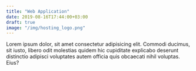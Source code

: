 ```yaml
---
title: "Web Application"
date: 2019-08-16T17:44:00+03:00
draft: true
image: "/img/hosting_logo.png"
---
```

Lorem ipsum dolor, sit amet consectetur adipisicing elit.
Commodi ducimus, sit iusto, libero odit molestias quidem hic
cupiditate explicabo deserunt distinctio adipisci voluptates
autem officia quis obcaecati nihil voluptas. Eius?
